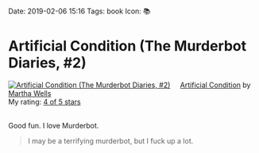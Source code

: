 Date: 2019-02-06 15:16
Tags: book
Icon: 📚

# Artificial Condition (The Murderbot Diaries, #2)



<a href="https://www.goodreads.com/book/show/36223860-artificial-condition" style="float: left; padding-right: 20px"><img border="0" alt="Artificial Condition (The Murderbot Diaries, #2)" src="https://images.gr-assets.com/books/1505590203m/36223860.jpg" /></a><a href="https://www.goodreads.com/book/show/36223860-artificial-condition">Artificial Condition</a> by <a href="https://www.goodreads.com/author/show/87305.Martha_Wells">Martha Wells</a><br/>
My rating: <a href="https://www.goodreads.com/review/show/2701150476">4 of 5 stars</a><br /><br />

Good fun. I love Murderbot.

> I may be a terrifying murderbot, but I fuck up a lot.

